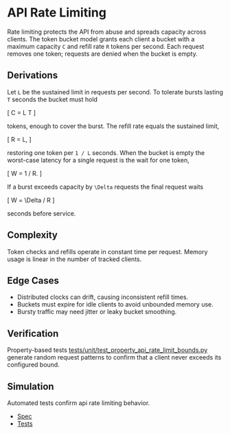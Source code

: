 # API Rate Limiting

Rate limiting protects the API from abuse and spreads capacity across
clients. The token bucket model grants each client a bucket with a
maximum capacity ``C`` and refill rate ``R`` tokens per second. Each
request removes one token; requests are denied when the bucket is empty.

## Derivations

Let ``L`` be the sustained limit in requests per second. To tolerate
bursts lasting ``T`` seconds the bucket must hold

\[
C = L T
\]

tokens, enough to cover the burst. The refill rate equals the sustained
limit,

\[
R = L,
\]

restoring one token per ``1 / L`` seconds. When the bucket is empty the
worst-case latency for a single request is the wait for one token,

\[
W = 1 / R.
\]

If a burst exceeds capacity by ``\Delta`` requests the final request
waits

\[
W = \Delta / R
\]

seconds before service.

## Complexity

Token checks and refills operate in constant time per request. Memory
usage is linear in the number of tracked clients.

## Edge Cases

- Distributed clocks can drift, causing inconsistent refill times.
- Buckets must expire for idle clients to avoid unbounded memory use.
- Bursty traffic may need jitter or leaky bucket smoothing.

## Verification

Property-based tests
[tests/unit/test_property_api_rate_limit_bounds.py](../../tests/unit/test_property_api_rate_limit_bounds.py)
generate random request patterns to confirm that a client never exceeds its
configured bound.

## Simulation

Automated tests confirm api rate limiting behavior.

- [Spec](../specs/api.md)
- [Tests](../../tests/unit/test_property_api_rate_limit_bounds.py)
